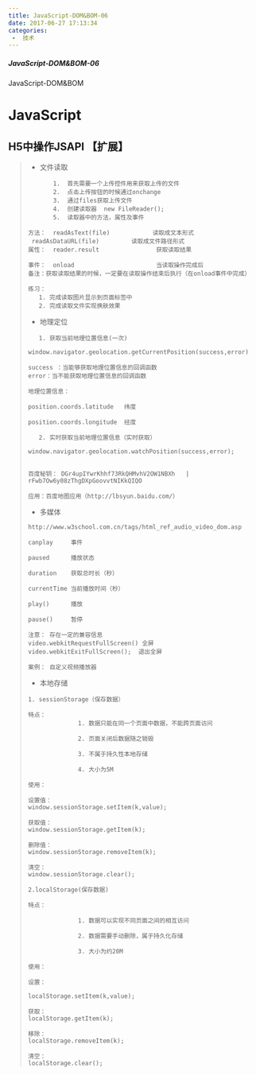 ```yaml
---
title: JavaScript-DOM&BOM-06
date: 2017-06-27 17:13:34
categories:
 -  技术
---
```


##### JavaScript-DOM&BOM-06

JavaScript-DOM&BOM

<!--more-->

# JavaScript

## H5中操作JSAPI 【扩展】

> - 文件读取
>
> ```
>    	 1.  首先需要一个上传控件用来获取上传的文件
>        2.  点击上传按钮的时候通过onchange
>        3.  通过files获取上传文件    
>        4.  创建读取器  new FileReader();
>        5.  读取器中的方法，属性及事件
> 
> 方法：  readAsText(file)            读取成文本形式
>  readAsDataURL(file)         读取成文件路径形式
> 属性：  reader.result                获取读取结果
> 
> 事件：  onload                       当读取操作完成后
> 备注：获取读取结果的时候，一定要在读取操作结束后执行（在onload事件中完成）
> 
> 练习：
>    1. 完成读取图片显示到页面标签中
>    2. 完成读取文件实现换肤效果
> ```
>
> - 地理定位
>
> ```
>    1. 获取当前地理位置信息(一次)
> 
> window.navigator.geolocation.getCurrentPosition(success,error)
> 
> success ：当能够获取地理位置信息的回调函数
> error：当不能获取地理位置信息的回调函数
> 
> 地理位置信息：
> 
> position.coords.latitude   纬度
> 
> position.coords.longitude  经度
> 
>    2. 实时获取当前地理位置信息（实时获取）
> 
> window.navigator.geolocation.watchPosition(success,error);
> 
> 
> 百度秘钥： DGr4upIYwrKhhf73RkQHMvhV2OW1NBXh   | rFwb7Ow6y08zThgDXpGoovvtNIKkQIQO
> 
> 应用：百度地图应用（http://lbsyun.baidu.com/）
> ```
>
> - 多媒体
>
> ```
> http://www.w3school.com.cn/tags/html_ref_audio_video_dom.asp
> 
> canplay     事件
> 
> paused      播放状态
> 
> duration    获取总时长（秒）
> 
> currentTime 当前播放时间（秒）
> 
> play()      播放
> 
> pause()     暂停
> 
> 注意： 存在一定的兼容信息
> video.webkitRequestFullScreen() 全屏
> video.webkitExitFullScreen();  退出全屏
> 
> 案例： 自定义视频播放器
> ```
>
> - 本地存储
>
> ```
> 1. sessionStorage（保存数据）
> 
> 特点：
>               1. 数据只能在同一个页面中数据，不能跨页面访问
> 
>               2. 页面关闭后数据随之销毁
> 
>               3. 不属于持久性本地存储
> 
>               4. 大小为5M
> 
> 使用：
> 
> 设置值：
> window.sessionStorage.setItem(k,value);
> 
> 获取值：
> window.sessionStorage.getItem(k);
> 
> 删除值：
> window.sessionStorage.removeItem(k);
> 
> 清空：
> window.sessionStorage.clear();
> 
> 2.localStorage(保存数据)
> 
> 特点：
> 
>               1. 数据可以实现不同页面之间的相互访问
> 
>               2. 数据需要手动删除，属于持久化存储
> 
>               3. 大小为约20M
> 
> 使用：
> 
> 设置：
> 
> localStorage.setItem(k,value);
> 
> 获取：
> localStorage.getItem(k);
> 
> 移除：
> localStorage.removeItem(k);
> 
> 清空：
> localStorage.clear();
> 
> ```

